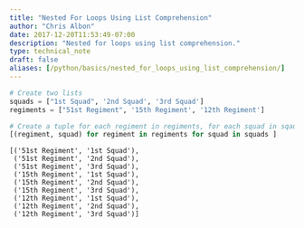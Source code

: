 ```yaml
---
title: "Nested For Loops Using List Comprehension"
author: "Chris Albon"
date: 2017-12-20T11:53:49-07:00
description: "Nested for loops using list comprehension."
type: technical_note
draft: false
aliases: [/python/basics/nested_for_loops_using_list_comprehension/]
---
```


```python
# Create two lists
squads = ["1st Squad", '2nd Squad', '3rd Squad']
regiments = ["51st Regiment", '15th Regiment', '12th Regiment']
```


```python
# Create a tuple for each regiment in regiments, for each squad in sqauds
[(regiment, squad) for regiment in regiments for squad in squads ]
```




    [('51st Regiment', '1st Squad'),
     ('51st Regiment', '2nd Squad'),
     ('51st Regiment', '3rd Squad'),
     ('15th Regiment', '1st Squad'),
     ('15th Regiment', '2nd Squad'),
     ('15th Regiment', '3rd Squad'),
     ('12th Regiment', '1st Squad'),
     ('12th Regiment', '2nd Squad'),
     ('12th Regiment', '3rd Squad')]


